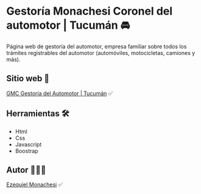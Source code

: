 # Gestoría Monachesi Coronel del automotor | Tucumán 🚘

Página web de gestoría del automotor, empresa familiar sobre todos los trámites registrables del automotor (automóviles, motocicletas, camiones y más).

## Sitio web 🔗

[GMC Gestoría del Automotor | Tucumán](https://www.gmcautomotor.com/) ✅ 

## Herramientas 🛠️

- Html
- Css
- Javascript
- Boostrap

## Autor 👨🏻‍💼

[Ezequiel Monachesi](https://www.linkedin.com/in/monachesi-cesar-ezequiel/) ✅
